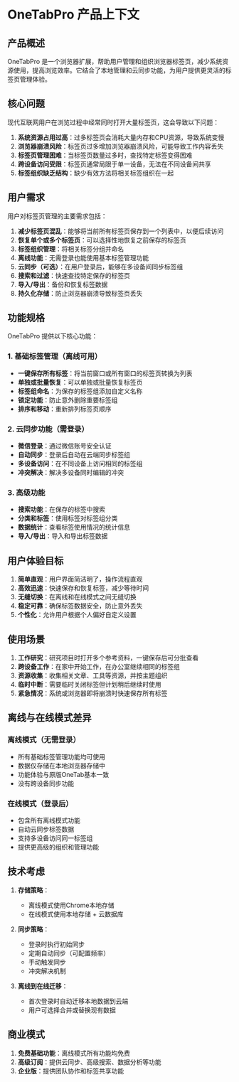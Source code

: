 # OneTabPro 产品上下文

## 产品概述

OneTabPro 是一个浏览器扩展，帮助用户管理和组织浏览器标签页，减少系统资源使用，提高浏览效率。它结合了本地管理和云同步功能，为用户提供更灵活的标签页管理体验。

## 核心问题

现代互联网用户在浏览过程中经常同时打开大量标签页，这会导致以下问题：

1. **系统资源占用过高**：过多标签页会消耗大量内存和CPU资源，导致系统变慢
2. **浏览器崩溃风险**：标签页过多增加浏览器崩溃风险，可能导致工作内容丢失
3. **标签页管理困难**：当标签页数量过多时，查找特定标签变得困难
4. **跨设备访问受限**：标签页通常局限于单一设备，无法在不同设备间共享
5. **标签组织缺乏结构**：缺少有效方法将相关标签组织在一起

## 用户需求

用户对标签页管理的主要需求包括：

1. **减少标签页混乱**：能够将当前所有标签页保存到一个列表中，以便后续访问
2. **恢复单个或多个标签页**：可以选择性地恢复之前保存的标签页
3. **标签组织管理**：将相关标签分组并命名
4. **离线功能**：无需登录也能使用基本标签管理功能
5. **云同步（可选）**：在用户登录后，能够在多设备间同步标签组
6. **搜索和过滤**：快速查找特定保存的标签页
7. **导入/导出**：备份和恢复标签数据
8. **持久化存储**：防止浏览器崩溃导致标签页丢失

## 功能规格

OneTabPro 提供以下核心功能：

### 1. 基础标签管理（离线可用）

- **一键保存所有标签**：将当前窗口或所有窗口的标签页转换为列表
- **单独或批量恢复**：可以单独或批量恢复标签页
- **标签组命名**：为保存的标签组添加自定义名称
- **锁定功能**：防止意外删除重要标签组
- **排序和移动**：重新排列标签页顺序

### 2. 云同步功能（需登录）

- **微信登录**：通过微信账号安全认证
- **自动同步**：登录后自动在云端同步标签组
- **多设备访问**：在不同设备上访问相同的标签组
- **冲突解决**：解决多设备同时编辑的冲突

### 3. 高级功能

- **搜索功能**：在保存的标签中搜索
- **分类和标签**：使用标签对标签组分类
- **数据统计**：查看标签使用情况的统计信息
- **导入/导出**：导入和导出标签数据

## 用户体验目标

1. **简单直观**：用户界面简洁明了，操作流程直观
2. **高效迅速**：快速保存和恢复标签，减少等待时间
3. **无缝切换**：在离线和在线模式之间无缝切换
4. **稳定可靠**：确保标签数据安全，防止意外丢失
5. **个性化**：允许用户根据个人偏好自定义设置

## 使用场景

1. **工作研究**：研究项目时打开多个参考资料，一键保存后可分批查看
2. **跨设备工作**：在家中开始工作，在办公室继续相同的标签组
3. **资源收集**：收集相关文章、工具等资源，并按主题组织
4. **临时中断**：需要临时关闭标签但计划稍后继续时使用
5. **紧急情况**：系统或浏览器即将崩溃时快速保存所有标签

## 离线与在线模式差异

### 离线模式（无需登录）
- 所有基础标签管理功能均可使用
- 数据仅存储在本地浏览器存储中
- 功能体验与原版OneTab基本一致
- 没有跨设备同步功能

### 在线模式（登录后）
- 包含所有离线模式功能
- 自动云同步标签数据
- 支持多设备访问同一标签组
- 提供更高级的组织和管理功能

## 技术考虑

1. **存储策略**：
   - 离线模式使用Chrome本地存储
   - 在线模式使用本地存储 + 云数据库
   
2. **同步策略**：
   - 登录时执行初始同步
   - 定期自动同步（可配置频率）
   - 手动触发同步
   - 冲突解决机制

3. **离线到在线迁移**：
   - 首次登录时自动迁移本地数据到云端
   - 用户可选择合并或替换现有数据

## 商业模式

1. **免费基础功能**：离线模式所有功能均免费
2. **高级订阅**：提供云同步、高级搜索、数据分析等功能
3. **企业版**：提供团队协作和标签共享功能
